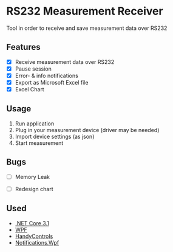 # RS232 Measurement Receiver

Tool in order to receive and save measurement data over RS232

## Features
- [X] Receive measurement data over RS232
- [X] Pause session
- [X] Error- & info notifications
- [X] Export as Microsoft Excel file
- [X] Excel Chart

## Usage

1. Run application
2. Plug in your measurement device (driver may be needed)
3. Import device settings (as json)
4. Start measurement

## Bugs
- [ ] Memory Leak
- [ ] Redesign chart



## Used 

- [.NET Core 3.1](https://dotnet.microsoft.com/en-us/download/dotnet/3.1)
- [WPF](https://docs.microsoft.com/de-de/visualstudio/designers/getting-started-with-wpf?view=vs-2022)
- [HandyControls](https://github.com/ghost1372/HandyControls)
- [Notifications.Wpf](https://github.com/Federerer/Notifications.Wpf)


​	
